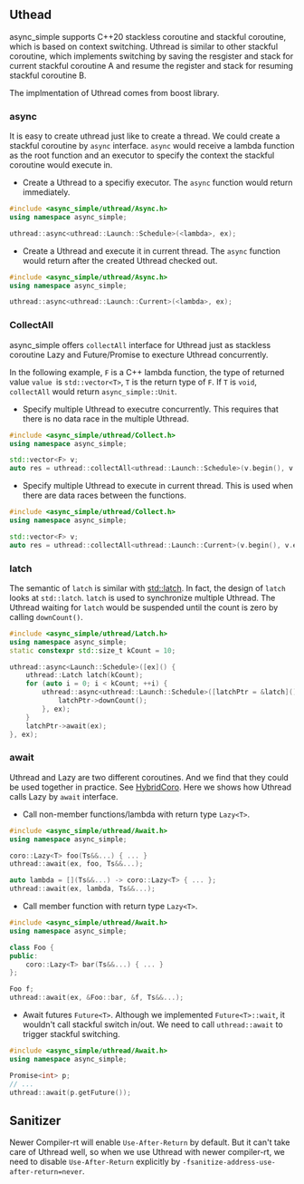 ## Uthead

async_simple supports C++20 stackless coroutine and stackful coroutine, which is based on context switching.
Uthread is similar to other stackful coroutine, which implements switching by saving the resgister and stack for current stackful coroutine A and resume the register and stack for resuming stackful coroutine B.

The implmentation of Uthread comes from boost library.

### async

It is easy to create uthread just like to create a thread. We could create a stackful coroutine by `async` interface. `async` would receive a lambda function as the root function and an executor to specify the context the stackful coroutine would execute in.

- Create a Uthread to a specifiy executor. The `async` function would return immediately.

```cpp
#include <async_simple/uthread/Async.h>
using namespace async_simple;

uthread::async<uthread::Launch::Schedule>(<lambda>, ex);
```

- Create a Uthread and execute it in current thread. The `async` function would return after the created Uthread checked out.

```cpp
#include <async_simple/uthread/Async.h>
using namespace async_simple;

uthread::async<uthread::Launch::Current>(<lambda>, ex);
```

### CollectAll

async_simple offers `collectAll` interface for Uthread just as stackless coroutine Lazy and Future/Promise to execture Uthread concurrently.

In the following example, `F` is a C++ lambda function, the type of returned value `value `is `std::vector<T>`, `T` is the return type of `F`. If `T` is `void`, `collectAll` would return `async_simple::Unit`.

- Specify multiple Uthread to executre concurrently. This requires that there is no data race in the multiple Uthread.

```cpp
#include <async_simple/uthread/Collect.h>
using namespace async_simple;

std::vector<F> v;
auto res = uthread::collectAll<uthread::Launch::Schedule>(v.begin(), v.end(), ex);
```

- Specify multiple Uthread to execute in current thread. This is used when there are data races between the functions.

```cpp
#include <async_simple/uthread/Collect.h>
using namespace async_simple;

std::vector<F> v;
auto res = uthread::collectAll<uthread::Launch::Current>(v.begin(), v.end(), ex);
```

### latch

The semantic of `latch` is similar with [std::latch](https://en.cppreference.com/w/cpp/thread/latch). In fact, the design of `latch` looks at `std::latch`.
`latch` is used to synchronize multiple Uthread. The Uthread waiting for `latch` would be suspended until the count is zero by calling `downCount()`.

```cpp
#include <async_simple/uthread/Latch.h>
using namespace async_simple;
static constexpr std::size_t kCount = 10;

uthread::async<Launch::Schedule>([ex]() {
    uthread::Latch latch(kCount);
    for (auto i = 0; i < kCount; ++i) {
        uthread::async<uthread::Launch::Schedule>([latchPtr = &latch]() {
            latchPtr->downCount();
        }, ex);
    }
    latchPtr->await(ex);
}, ex);
```

### await

Uthread and Lazy are two different coroutines. And we find that they could be used together in practice. See [HybridCoro](./HybridCoro.md). Here we shows how Uthread calls Lazy by `await` interface.

- Call non-member functions/lambda with return type `Lazy<T>`.

```cpp
#include <async_simple/uthread/Await.h>
using namespace async_simple;

coro::Lazy<T> foo(Ts&&...) { ... }
uthread::await(ex, foo, Ts&&...);

auto lambda = [](Ts&&...) -> coro::Lazy<T> { ... };
uthread::await(ex, lambda, Ts&&...);
```

- Call member function with return type `Lazy<T>`.

```cpp
#include <async_simple/uthread/Await.h>
using namespace async_simple;

class Foo {
public:
    coro::Lazy<T> bar(Ts&&...) { ... }
};

Foo f;
uthread::await(ex, &Foo::bar, &f, Ts&&...);
```

- Await futures `Future<T>`. Although we implemented `Future<T>::wait`, it wouldn't call stackful switch in/out. We need to call `uthread::await` to trigger stackful switching.

```cpp
#include <async_simple/uthread/Await.h>
using namespace async_simple;

Promise<int> p;
// ...
uthread::await(p.getFuture());
```

## Sanitizer

Newer Compiler-rt will enable `Use-After-Return` by default. But it can't take care of Uthread well, so when we use Uthread with newer compiler-rt, we need to disable `Use-After-Return` explicitly by `-fsanitize-address-use-after-return=never`.
